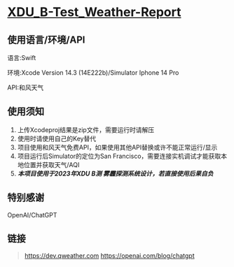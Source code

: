 # [XDU_B-Test_Weather-Report](https://github.com/noobwei/XDU_B-Test_Weather-Report)

## 使用语言/环境/API

语言:Swift

环境:Xcode Version 14.3 (14E222b)/Simulator Iphone 14 Pro

API:和风天气

## 使用须知

1. 上传Xcodeproj结果是zip文件，需要运行时请解压
2. 使用时请使用自己的Key替代
3. 项目使用和风天气免费API，如果使用其他API替换或许不能正常运行/显示
4. 项目运行后Simulator的定位为San Francisco，需要连接实机调试才能获取本地位置并获取天气/AQI
5. ***本项目使用于2023年XDU B测 雾霾探测系统设计，若直接使用后果自负***

## 特别感谢

OpenAI/ChatGPT

## 链接
> https://dev.qweather.com
> https://openai.com/blog/chatgpt



